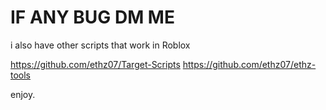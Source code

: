 # IF ANY BUG DM ME

i also have other scripts that work in Roblox

https://github.com/ethz07/Target-Scripts https://github.com/ethz07/ethz-tools

enjoy.
